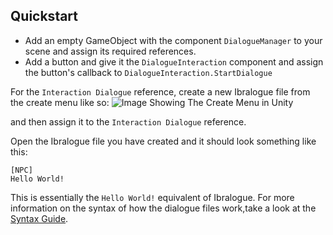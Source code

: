 ## Quickstart

* Add an empty GameObject with the component `DialogueManager` to your scene and assign its required references.
* Add a button and give it the `DialogueInteraction` component and assign the button's callback to `DialogueInteraction.StartDialogue`

For the `Interaction Dialogue` reference, create a new Ibralogue file from the create menu like so:
![Image Showing The Create Menu in Unity](https://i.ibb.co/F6hcNJz/image.png)

and then assign it to the `Interaction Dialogue` reference.

Open the Ibralogue file you have created and it should look something like this:

```text
[NPC]
Hello World!
```

This is essentially the `Hello World!` equivalent of Ibralogue. For more information on the syntax of how the dialogue files work,take a look at the [Syntax Guide](syntax-guide.md).
